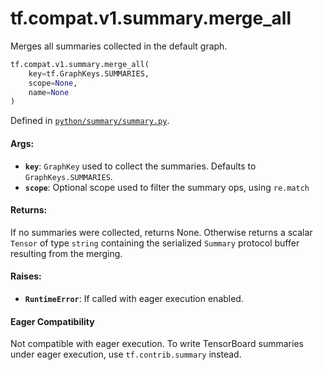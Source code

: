 <div itemscope itemtype="http://developers.google.com/ReferenceObject">
<meta itemprop="name" content="tf.compat.v1.summary.merge_all" />
<meta itemprop="path" content="Stable" />
</div>

# tf.compat.v1.summary.merge_all

Merges all summaries collected in the default graph.

``` python
tf.compat.v1.summary.merge_all(
    key=tf.GraphKeys.SUMMARIES,
    scope=None,
    name=None
)
```



Defined in [`python/summary/summary.py`](/code/stable/tensorflow/python/summary/summary.py).

<!-- Placeholder for "Used in" -->


#### Args:


* <b>`key`</b>: `GraphKey` used to collect the summaries.  Defaults to
  `GraphKeys.SUMMARIES`.
* <b>`scope`</b>: Optional scope used to filter the summary ops, using `re.match`


#### Returns:

If no summaries were collected, returns None.  Otherwise returns a scalar
`Tensor` of type `string` containing the serialized `Summary` protocol
buffer resulting from the merging.



#### Raises:


* <b>`RuntimeError`</b>: If called with eager execution enabled.



#### Eager Compatibility
Not compatible with eager execution. To write TensorBoard
summaries under eager execution, use `tf.contrib.summary` instead.


